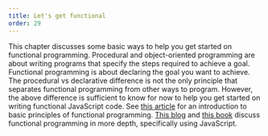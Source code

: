 ```yaml
---
title: Let's get functional
order: 29
---
```


This chapter discusses some basic ways to help you get started on functional
programming. Procedural and object-oriented programming are about writing
programs that specify the steps required to achieve a goal. Functional
programming is about declaring the goal you want to achieve. The procedural vs
declarative difference is not the only principle that separates functional
programming from other ways to program. However, the above difference is
sufficient to know for now to help you get started on writing functional
JavaScript code. See [this article][functionalJS] for an introduction to basic
principles of functional programming. [This blog][sinclair] and [this
book][functionalLight] discuss functional programming in more depth,
specifically using JavaScript.

<!--=========================================================================-->

<!-- prettier-ignore-start -->
[functionalJS]: https://opensource.com/article/17/6/functional-javascript
[functionalLight]: https://github.com/getify/Functional-Light-JS
[sinclair]: https://jrsinclair.com
<!-- prettier-ignore-end -->
